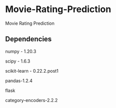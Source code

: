 # Movie-Rating-Prediction
Movie Rating Prediction

## Dependencies
numpy - 1.20.3

scipy - 1.6.3

scikit-learn - 0.22.2.post1

pandas-1.2.4

flask

category-encoders-2.2.2



